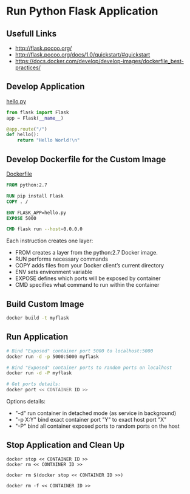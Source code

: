 # Run Python Flask Application

## Usefull Links
- http://flask.pocoo.org/
- http://flask.pocoo.org/docs/1.0/quickstart/#quickstart
- https://docs.docker.com/develop/develop-images/dockerfile_best-practices/

## Develop Application

[hello.py](hello.py)
```python
from flask import Flask
app = Flask(__name__)

@app.route("/")
def hello():
    return "Hello World!\n"
```

## Develop Dockerfile for the Custom Image
[Dockerfile](Dockerfile)
```Dockerfile
FROM python:2.7

RUN pip install Flask
COPY . /

ENV FLASK_APP=hello.py 
EXPOSE 5000

CMD flask run --host=0.0.0.0
```

Each instruction creates one layer:
- FROM creates a layer from the python:2.7 Docker image.
- RUN performs necessary commands
- COPY adds files from your Docker client’s current directory
- ENV sets environment variable
- EXPOSE defines which ports will be exposed by container
- CMD specifies what command to run within the container

## Build Custom Image

```bash
docker build -t myflask
```

## Run Application

```bash
# Bind "Exposed" container port 5000 to localhost:5000
docker run -d -p 5000:5000 myflask

# Bind "Exposed" container ports to random ports on localhost
docker run -d -P myflask

# Get ports details:
docker port << CONTAINER ID >>
```

Options details:
- "-d" run container in detached mode (as service in background)
- "-p X:Y" bind exact container port "Y" to exact host port "X"
- "-P" bind all container exposed ports to random ports on the host

## Stop Application and Clean Up

```
docker stop << CONTAINER ID >>
docker rm << CONTAINER ID >>

docker rm $(docker stop << CONTAINER ID >>)

docker rm -f << CONTAINER ID >>
```
